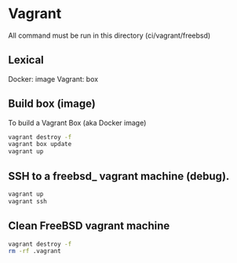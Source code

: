 # Vagrant

All command must be run in this directory (ci/vagrant/freebsd)

## Lexical

Docker: image
Vagrant: box

## Build box (image)

To build a Vagrant Box (aka Docker image)

```sh
vagrant destroy -f
vagrant box update
vagrant up
```

## SSH to a freebsd_<lang> vagrant machine (debug).

```sh
vagrant up
vagrant ssh
```

## Clean FreeBSD vagrant machine

```sh
vagrant destroy -f
rm -rf .vagrant
```
